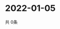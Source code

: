 # 2022-01-05
  共 0条

  <!-- BEGIN -->
  <!-- 最后更新时间Wed Jan 05 2022 12:08:34 GMT+0000 (Coordinated Universal Time) -->
  
  <!-- END -->
  
  